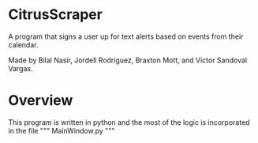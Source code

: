 # CitrusScraper
A program that signs a user up for text alerts based on events from their calendar.

Made by Bilal Nasir, Jordell Rodriguez, Braxton Mott, and Victor Sandoval Vargas. 


# Overview
This program is written in python and the most of the logic is incorporated in the file 
"""
MainWindow.py
"""


